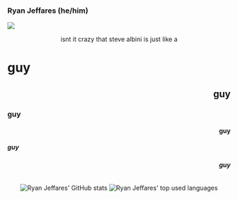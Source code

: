 ### Ryan Jeffares (he/him)

![](https://komarev.com/ghpvc/?username=RahulBhalley)
 
<p align="center">isnt it crazy that steve albini is just like a </br><b><h1>guy</h1><h2 style="text-align:right">guy</h2><h3>guy</h3><h4 style="text-align:right">guy</h4><h5>guy</h5><h6 style="text-align:right">guy</h6></b></p>

<p align="center">
  <img align="center" src="https://github-readme-stats.vercel.app/api?username=ryanjeffares&count_private=true&theme=gruvbox" alt="Ryan Jeffares' GitHub stats"/>
  <img align="center" src="https://github-readme-stats.vercel.app/api/top-langs/?username=ryanjeffares&layout=compact&theme=gruvbox&ignore=python" alt="Ryan Jeffares' top used languages"/>
</p>
